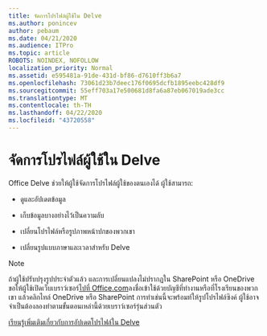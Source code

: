 ```yaml
---
title: จัดการโปรไฟล์ผู้ใช้ใน Delve
ms.author: ponincev
author: pebaum
ms.date: 04/21/2020
ms.audience: ITPro
ms.topic: article
ROBOTS: NOINDEX, NOFOLLOW
localization_priority: Normal
ms.assetid: e595481a-91de-431d-bf86-d7610ff3b6a7
ms.openlocfilehash: 73061d23b7deec176f0695dcfb1895eebc428df9
ms.sourcegitcommit: 55eff703a17e500681d8fa6a87eb067019ade3cc
ms.translationtype: MT
ms.contentlocale: th-TH
ms.lasthandoff: 04/22/2020
ms.locfileid: "43720558"
---
```

# <a name="manage-user-profiles-in-delve"></a>จัดการโปรไฟล์ผู้ใช้ใน Delve

Office Delve ช่วยให้ผู้ใช้จัดการโปรไฟล์ผู้ใช้ของตนเองได้ ผู้ใช้สามารถ:
  
- ดูและอัปเดตข้อมูล
    
- เก็บข้อมูลบางอย่างไว้เป็นความลับ
    
- เปลี่ยนโปรไฟล์หรือรูปภาพหน้าปกของพวกเขา
    
- เปลี่ยนรูปแบบภาษาและเวลาสําหรับ Delve
    
> [!NOTE]
> ถ้าผู้ใช้ปรับปรุงรูปประจําตัวแล้ว และการเปลี่ยนแปลงไม่ปรากฏใน SharePoint หรือ OneDrive ขอให้ผู้ใช้เปิดเว็บเบราว์เซอร์[ไปที่ Office.com](https://www.office.com)ลงชื่อเข้าใช้ด้วยบัญชีที่ทํางานหรือที่โรงเรียนของพวกเขา แล้วคลิกไทล์ OneDrive หรือ SharePoint การทําเช่นนี้จะพร้อมท์ให้รูปโปรไฟล์ซิงค์ ผู้ใช้อาจจําเป็นต้องลองทําตามขั้นตอนเหล่านี้ด้วยเบราว์เซอร์รุ่นส่วนตัว 
  
[เรียนรู้เพิ่มเติมเกี่ยวกับการอัปเดตโปรไฟล์ใน Delve](https://go.microsoft.com/fwlink/?linkid=735070)
  

